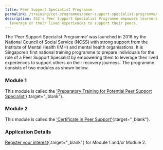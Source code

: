 ```yaml
---
title: Peer Support Specialist Programme
permalink: /training/cet-programmes/peer-support-specialist-programme/
description: SSI's Peer Support Specialist Programme empowers learners to
  leverage on their lived experiences to support their peers.
---
```

The ‘Peer Support Specialist Programme’ was launched in 2016 by the National Council of Social Service (NCSS) with strong support from the Institute of Mental Health (IMH) and mental health organisations. It is Singapore’s first national training programme to prepare individuals for the role of a Peer Support Specialist by empowering them to leverage their lived experiences to support others on their recovery journeys. The programme consists of two modules as shown below.

### Module 1

This module is called the ['Preparatory Training for Potential Peer Support Specialist'](https://www.ssi.gov.sg/training/cet-programmes/preparatory-training-for-potential-peer-support-specialist/){:target="_blank"}.

### Module 2

This module is called the ['Certificate in Peer Support'](https://www.ssi.gov.sg/training/cet-programmes/certificate-in-peer-support/){:target="_blank"}.


### Application Details

[Register your interest](https://form.gov.sg/64ef65027fc1090011942941){:target="_blank"} for Module 1 and/or Module 2.
